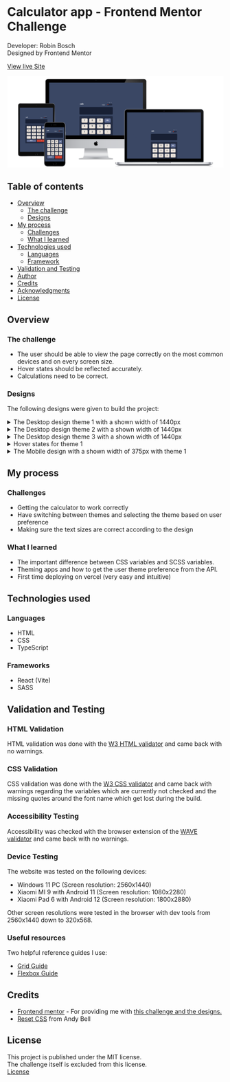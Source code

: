 # Calculator app - Frontend Mentor Challenge

Developer: Robin Bosch  
Designed by Frontend Mentor

[View live Site](https://calculator-frontend-mentor-peach.vercel.app/)  

![Mockup image](docs/mockup-preview.png)

## Table of contents

- [Overview](#overview)
    - [The challenge](#the-challenge)
    - [Designs](#designs)
- [My process](#my-process)
    - [Challenges](#challenges)
    - [What I learned](#what-i-learned)
- [Technologies used](#technologies-used)
    - [Languages](#languages)
    - [Framework](#framework)
- [Validation and Testing](#validation-and-testing)
- [Author](#author)
- [Credits](#author)
- [Acknowledgments](#acknowledgments)
- [License](#license)


## Overview

### The challenge

- The user should be able to view the page correctly on the most common devices and on every screen size.  
- Hover states should be reflected accurately.
- Calculations need to be correct.

### Designs

The following designs were given to build the project:  

<details>
<summary>The Desktop design theme 1 with a shown width of 1440px</summary>

![](docs/desktop-design-theme-1.jpg)
</details>

<details>
<summary>The Desktop design theme 2 with a shown width of 1440px</summary>

![](docs/desktop-design-theme-2.jpg)
</details>

<details>
<summary>The Desktop design theme 3 with a shown width of 1440px</summary>

![](docs/desktop-design-theme-3.jpg)
</details>

<details>

<summary>Hover states for theme 1</summary>

![](docs/active-states-theme-1.jpg)
</details>

<details>
<summary>The Mobile design with a shown width of 375px with theme 1</summary>

![](docs/mobile-design-theme-1.jpg)
</details>

## My process

### Challenges

- Getting the calculator to work correctly
- Have switching between themes and selecting the theme based on user preference
- Making sure the text sizes are correct according to the design


### What I learned

- The important difference between CSS variables and SCSS variables.
- Theming apps and how to get the user theme preference from the API.
- First time deploying on vercel (very easy and intuitive)

## Technologies used

### Languages

- HTML
- CSS
- TypeScript

### Frameworks

- React (Vite)
- SASS

## Validation and Testing

### HTML Validation

HTML validation was done with the [W3 HTML validator](https://validator.w3.org/nu/) and came back with no warnings.

### CSS Validation

CSS validation was done with the [W3 CSS validator](https://jigsaw.w3.org/css-validator/) and came back with warnings regarding the variables which are currently not checked and the missing quotes around the font name which get lost during the build.

### Accessibility Testing

Accessibility was checked with the browser extension of the [WAVE validator](https://wave.webaim.org/) and came back with no warnings.

### Device Testing

The website was tested on the following devices:

- Windows 11 PC (Screen resolution: 2560x1440)
- Xiaomi MI 9 with Android 11 (Screen resolution: 1080x2280)
- Xiaomi Pad 6 with Android 12 (Screen resolution: 1800x2880)

Other screen resolutions were tested in the browser with dev tools from 2560x1440 down to 320x568.

### Useful resources

Two helpful reference guides I use: 
- [Grid Guide](https://css-tricks.com/snippets/css/complete-guide-grid/)
- [Flexbox Guide](https://css-tricks.com/snippets/css/a-guide-to-flexbox/)

## Credits

- [Frontend mentor](https://www.frontendmentor.io) - For providing me with [this challenge and the designs.](https://www.frontendmentor.io/challenges/easybank-landing-page-WaUhkoDN) 
- [Reset CSS](https://andy-bell.co.uk/a-modern-css-reset/) from Andy Bell

## License

This project is published under the MIT license.  
The challenge itself is excluded from this license.  
[License](/LICENSE.txt)

